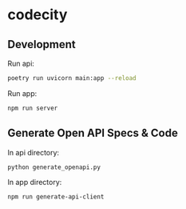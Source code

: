 # codecity

## Development

Run api:
```sh
poetry run uvicorn main:app --reload
```


Run app:
```sh
npm run server
```


## Generate Open API Specs & Code

In api directory:
```sh
python generate_openapi.py
```

In app directory:
```sh
npm run generate-api-client
```
